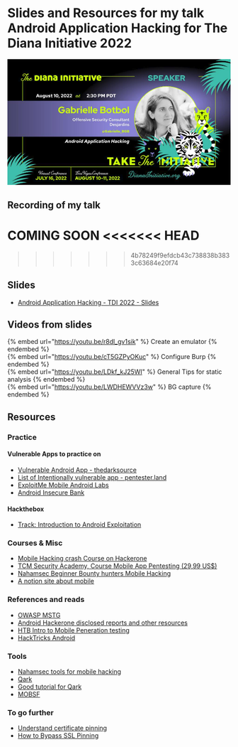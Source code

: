 # Slides and Resources for my talk Android Application Hacking for The Diana Initiative 2022

![Android Application Hacking - TDI 2022](../.res/2022-08-16-14-45-32.png)

## Recording of my talk

**COMING SOON**
<<<<<<< HEAD
=======
[](https://youtu.be/NIbDv4s34ks?t=2308)
>>>>>>> 4b78249f9efdcb43c738838b3833c63684e20f74

## Slides

- [Android Application Hacking - TDI 2022 - Slides](https://github.com/CSbyGB/pentips/blob/main/.res/android-app.pdf)

## Videos from slides

{% embed url="https://youtu.be/r8dl_gv1sik" %} Create an emulator {% endembed %}  
{% embed url="https://youtu.be/cT5GZPyOKuc" %} Configure Burp {% endembed %}  
{% embed url="https://youtu.be/LDkf_kJ25WI" %} General Tips for static analysis {% endembed %}  
{% embed url="https://youtu.be/LWDHEWVVz3w" %} BG capture {% endembed %}  

## Resources

### Practice

#### Vulnerable Apps to practice on

- [Vulnerable Android App - thedarksource](https://thedarksource.com/vulnerable-android-apps/)
- [List of Intentionally vulnerable app - pentester.land](https://pentester.land/cheatsheets/2018/10/12/list-of-Intentionally-vulnerable-android-apps.html)
- [ExploitMe Mobile Android Labs](https://securitycompass.github.io/AndroidLabs/setup.html)
- [Android Insecure Bank](https://github.com/dineshshetty/Android-InsecureBankv2)

#### Hackthebox

- [Track: Introduction to Android Exploitation](https://app.hackthebox.com/tracks/Introduction-to-Android-Exploitation)

### Courses & Misc

- [Mobile Hacking crash Course on Hackerone](https://www.hacker101.com/sessions/mobile_crash_course)
- [TCM Security Academy, Course Mobile App Pentesting (29,99 US$)](https://academy.tcm-sec.com/p/mobile-application-penetration-testing)
- [Nahamsec Beginner Bounty hunters Mobile Hacking](https://github.com/nahamsec/Resources-for-Beginner-Bug-Bounty-Hunters/blob/master/assets/mobile.md)
- [A notion site about mobile](https://start.me/p/OmxRqE/mobile)

### References and reads

- [OWASP MSTG](https://github.com/OWASP/owasp-mstg/)
- [Android Hackerone disclosed reports and other resources](https://github.com/B3nac/Android-Reports-and-Resources)
- [HTB Intro to Mobile Peneration testing](https://www.hackthebox.com/blog/intro-to-mobile-pentesting)
- [HackTricks Android](https://book.hacktricks.xyz/mobile-apps-pentesting/android-checklist)

### Tools

- [Nahamsec tools for mobile hacking](https://github.com/nahamsec/Resources-for-Beginner-Bug-Bounty-Hunters/blob/master/assets/tools.md#Mobile-Hacking)
- [Qark](https://github.com/linkedin/qark)
- [Good tutorial for Qark](https://resources.infosecinstitute.com/topic/android-penetration-tools-walkthrough-series-qark/)
- [MOBSF](https://mobsf.github.io/docs/#/)

### To go further

- [Understand certificate pinning](https://littlemaninmyhead.wordpress.com/2020/06/08/understanding-certificate-pinning/)
- [How to Bypass SSL Pinning](https://youtu.be/SEySgg3vQjg)
